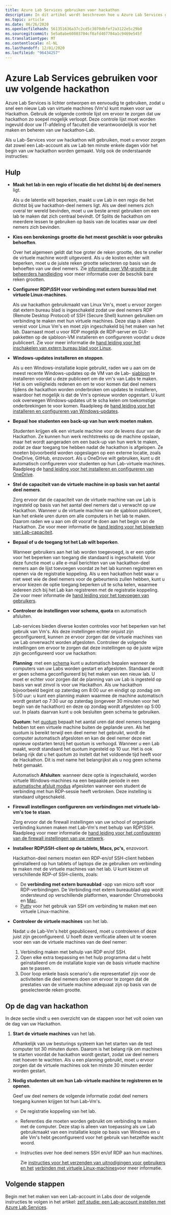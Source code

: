 ```yaml
---
title: Azure Lab Services gebruiken voor hackathon
description: In dit artikel wordt beschreven hoe u Azure Lab Services gebruikt voor het maken van Labs die u kunt gebruiken voor het uitvoeren van hackathons trappen.
ms.topic: article
ms.date: 06/26/2020
ms.openlocfilehash: 561351636a37c2cd5c3070dbfef2a3122e5c29b0
ms.sourcegitcommit: 5e5a0abe60803704cf8afd407784a1c9469e545f
ms.translationtype: MT
ms.contentlocale: nl-NL
ms.lasthandoff: 12/01/2020
ms.locfileid: "96434257"
---
```

# <a name="use-azure-lab-services-for-your-next-hackathon"></a>Azure Lab Services gebruiken voor uw volgende hackathon
Azure Lab Services is lichter ontworpen en eenvoudig te gebruiken, zodat u snel een nieuw Lab van virtuele machines (Vm's) kunt maken voor uw Hackathon.  Gebruik de volgende controle lijst om ervoor te zorgen dat uw hackathon zo soepel mogelijk verloopt. Deze controle lijst moet worden ingevuld door uw IT-afdeling of faculteit die verantwoordelijk is voor het maken en beheren van uw hackathon-Lab. 

Als u Lab-Services voor uw hackathon wilt gebruiken, moet u ervoor zorgen dat zowel een Lab-account als uw Lab ten minste enkele dagen vóór het begin van uw hackathon worden gemaakt. Volg ook de onderstaande instructies:

## <a name="guidance"></a>Hulp

- **Maak het lab in een regio of locatie die het dichtst bij de deel nemers** ligt. 

    Als u de latentie wilt beperken, maakt u uw Lab in een regio die het dichtst bij uw hackathon-deel nemers ligt.  Als uw deel nemers zich overal ter wereld bevinden, moet u uw beste arrest gebruiken om een lab te maken dat zich centraal bevindt.  Of Splits de hackathon om meerdere lessen te gebruiken op basis van de locaties waar uw deel nemers zich bevinden.
- **Kies een berekenings grootte die het meest geschikt is voor gebruiks behoeften**.

    Over het algemeen geldt dat hoe groter de reken grootte, des te sneller de virtuele machine wordt uitgevoerd. Als u de kosten echter wilt beperken, moet u de juiste reken grootte selecteren op basis van de behoeften van uw deel nemers. Zie [informatie over VM-grootte in de beheerders handleiding](administrator-guide.md#vm-sizing) voor meer informatie over de beschik bare reken grootten.
- **Configureer RDP\SSH voor verbinding met extern bureau blad met virtuele Linux-machines**.

    Als uw hackathon gebruikmaakt van Linux Vm's, moet u ervoor zorgen dat extern bureau blad is ingeschakeld zodat uw deel nemers RDP (Remote Desktop Protocol) of SSH (Secure Shell) kunnen gebruiken om verbinding te maken met hun virtuele machines. Deze stap is alleen vereist voor Linux Vm's en moet zijn ingeschakeld bij het maken van het lab. Daarnaast moet u voor RDP mogelijk de RDP-server en GUI-pakketten op de sjabloon-VM installeren en configureren voordat u deze publiceert.  Zie voor meer informatie de [hand leiding voor het inschakelen van extern bureau blad voor Linux](how-to-enable-remote-desktop-linux.md).

- **Windows-updates installeren en stoppen**. 

    Als u een Windows-installatie kopie gebruikt, raden we u aan om de meest recente Windows-updates op de VM van de Lab- [sjabloon](how-to-create-manage-template.md) te installeren voordat u deze publiceert om de vm's van Labs te maken. Het is om veiligheids redenen en om te voor komen dat deel nemers tijdens de hackathon worden onderbroken om updates te installeren, waardoor het mogelijk is dat de Vm's opnieuw worden opgestart. U kunt ook overwegen Windows-updates uit te scha kelen om toekomstige onderbrekingen te voor komen. Raadpleeg de [hand leiding voor het installeren en configureren van Windows-updates](how-to-prepare-windows-template.md#install-and-configure-updates).
- **Bepaal hoe studenten een back-up van hun werk moeten maken**. 

    Studenten krijgen elk een virtuele machine voor de levens duur van de Hackathon. Ze kunnen hun werk rechtstreeks op de machine opslaan, maar het wordt aangeraden om een back-up van hun werk te maken, zodat ze daar toegang toe hebben nadat de hackathon is afgelopen. Ze moeten bijvoorbeeld worden opgeslagen op een externe locatie, zoals OneDrive, GitHub, enzovoort. Als u OneDrive wilt gebruiken, kunt u dit automatisch configureren voor studenten op hun Lab-virtuele machines. Raadpleeg de [hand leiding voor het installeren en configureren van OneDrive](how-to-prepare-windows-template.md#install-and-configure-onedrive).
- **Stel de capaciteit van de virtuele machine in op basis van het aantal deel nemers**. 

    Zorg ervoor dat de capaciteit van de virtuele machine van uw Lab is ingesteld op basis van het aantal deel nemers dat u verwacht op uw Hackathon. Wanneer u de virtuele machine van de sjabloon publiceert, kan het enkele uren duren om alle computers in het lab te maken. Daarom raden we u aan om dit vooraf te doen aan het begin van de Hackathon. Zie voor meer informatie de [hand leiding voor het bijwerken van Lab-capaciteit](how-to-set-virtual-machine-passwords.md#update-the-lab-capacity).

- **Bepaal of u de toegang tot het Lab wilt beperken**. 

    Wanneer gebruikers aan het lab worden toegevoegd, is er een optie voor het beperken van toegang die standaard is ingeschakeld. Voor deze functie moet u alle e-mail berichten van uw hackathon-deel nemers aan de lijst toevoegen voordat ze het lab kunnen registreren en openen via de registratie koppeling. Als u een hackathon hebt waar u niet weet wie de deel nemers voor de gebeurtenis zullen hebben, kunt u ervoor kiezen de optie toegang beperken uit te scha kelen, waarmee iedereen zich bij het Lab kan registreren met de registratie koppeling. Zie voor meer informatie de [hand leiding voor het toevoegen van gebruikers](how-to-configure-student-usage.md#add-users-to-a-lab).

- **Controleer de instellingen voor schema, quota** en automatisch afsluiten. 

    Lab-services bieden diverse kosten controles voor het beperken van het gebruik van Vm's. Als deze instellingen echter onjuist zijn geconfigureerd, kunnen ze ervoor zorgen dat de virtuele machines van uw Lab onverwacht worden afgesloten. Controleer de volgende instellingen om ervoor te zorgen dat deze instellingen op de juiste wijze zijn geconfigureerd voor uw hackathon:

    **Planning**: met een [schema](how-to-create-schedules.md) kunt u automatisch bepalen wanneer de computers van uw Labs worden gestart en afgesloten. Standaard wordt er geen schema geconfigureerd bij het maken van een nieuw lab. U moet er echter voor zorgen dat de planning van uw Lab is ingesteld op basis van wat zinvol is voor uw Hackathon.  Als uw hackathon bijvoorbeeld begint op zaterdag om 8:00 uur en eindigt op zondag om 5:00 uur: u kunt een planning maken waarmee de machine automatisch wordt gestart op 7:30 uur op zaterdag (ongeveer 30 minuten voor het begin van de hackathon) en deze op zondag wordt afgesloten op 5:00 uur. In plaats daarvan kunt u ook besluiten geen schema te gebruiken.

    **Quotum**: het [quotum](how-to-configure-student-usage.md#set-quotas-for-users) bepaalt het aantal uren dat deel nemers toegang hebben tot een virtuele machine buiten de geplande uren. Als het quotum is bereikt terwijl een deel nemer het gebruikt, wordt de computer automatisch afgesloten en kan de deel nemer deze niet opnieuw opstarten tenzij het quotum is verhoogd. Wanneer u een Lab maakt, wordt standaard het quotum ingesteld op 10 uur. Het is ook belang rijk dat u het quotum zo instelt dat het voldoende tijd heeft voor de Hackathon. Dit is met name het belangrijkst als u nog geen schema hebt gemaakt.

    Automatisch **Afsluiten**: wanneer deze optie is ingeschakeld, worden virtuele Windows-machines na een bepaalde periode in een [automatische afsluit modus](how-to-enable-shutdown-disconnect.md) afgesloten wanneer een student de verbinding met hun RDP-sessie heeft verbroken. Deze instelling is standaard uitgeschakeld.

- **Firewall instellingen configureren om verbindingen met virtuele lab-vm's toe te staan**. 

    Zorg ervoor dat de firewall instellingen van uw school of organisatie verbinding kunnen maken met Lab-Vm's met behulp van RDP\SSH. Raadpleeg voor meer informatie de [hand leiding voor het configureren van de firewall instellingen van uw netwerk](how-to-configure-firewall-settings.md).

- **Installeer RDP\SSH-client op de tablets, Macs, pc's,** enzovoort.

    Hackathon-deel nemers moeten een RDP-en/of SSH-client hebben geïnstalleerd op hun tablets of laptops die ze gebruiken om verbinding te maken met de virtuele machines van het lab. U kunt kiezen uit verschillende RDP-of SSH-clients, zoals:

    - De **verbinding met extern bureaublad** -app van micro soft voor RDP-verbindingen. De Verbinding met extern bureaublad-app wordt ondersteund op verschillende platformen, waaronder Chromebooks en [Mac](https://techcommunity.microsoft.com/t5/azure-lab-services/connecting-to-azure-lab-services-environments-on-your-macos/ba-p/1290162).
    - [Putty](https://techcommunity.microsoft.com/t5/azure-lab-services/connecting-to-azure-lab-services-environments-on-your-macos/ba-p/1290162) voor het gebruik van SSH om verbinding te maken met een virtuele Linux-machine.
- **Controleer de virtuele machines** van het lab. 

    Nadat u de Lab-Vm's hebt gepubliceerd, moet u controleren of deze juist zijn geconfigureerd. U hoeft deze verificatie alleen uit te voeren voor een van de virtuele machines van de deel nemer:

    1. Verbinding maken met behulp van RDP en/of SSH.
    2. Open elke extra toepassing en het hulp programma dat u hebt geïnstalleerd om de installatie kopie van de basis virtuele machine aan te passen.
    3. Door loop enkele basis scenario's die representatief zijn voor de activiteiten die deel nemers doen om ervoor te zorgen dat de prestaties van de virtuele machine adequaat zijn op basis van de geselecteerde reken grootte.

## <a name="on-the-day-of-hackathon"></a>Op de dag van hackathon
In deze sectie vindt u een overzicht van de stappen voor het volt ooien van de dag van uw Hackathon.

1. **Start de virtuele machines** van het lab.

    Afhankelijk van uw besturings systeem kan het starten van de test computer tot 30 minuten duren. Daarom is het belang rijk om machines te starten voordat de hackathon wordt gestart, zodat uw deel nemers niet hoeven te wachten. Als u een planning gebruikt, moet u ervoor zorgen dat de virtuele machines ook ten minste 30 minuten eerder worden gestart.
2. **Nodig studenten uit om hun Lab-virtuele machine te registreren en te openen**. 

    Geef uw deel nemers de volgende informatie zodat deel nemers toegang kunnen krijgen tot hun Lab-Vm's. 

    - De registratie koppeling van het lab. 
    - Referenties die moeten worden gebruikt om verbinding te maken met de computer. Deze stap is alleen van toepassing als uw Lab gebruikmaakt van een installatie kopie op basis van Windows en u alle Vm's hebt geconfigureerd voor het gebruik van hetzelfde wacht woord.
    - Instructies over hoe deel nemers SSH en/of RDP aan hun machines.

        Zie [instructies voor het verzenden van uitnodigingen voor gebruikers en het](how-to-configure-student-usage.md?branch=master#send-invitations-to-users) [verbinden met virtuele Linux-machines](how-to-use-remote-desktop-linux-student.md?branch=master)voor meer informatie. 

## <a name="next-steps"></a>Volgende stappen
Begin met het maken van een Lab-account in Labs door de volgende instructies te volgen in het artikel: [zelf studie: een Lab-account instellen met Azure Lab Services](tutorial-setup-lab-account.md).
